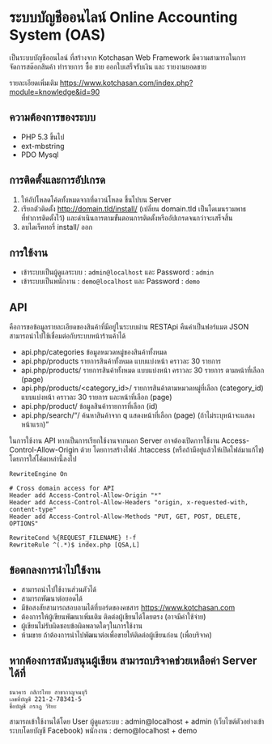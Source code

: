 # ระบบบัญชีออนไลน์ Online Accounting System (OAS)

เป็นระบบบัญชีออนไลน์ ที่สร้างจาก Kotchasan Web Framework มีความสามารถในการ จัดการสต๊อกสินค้า
ทำรายการ ซื้อ ขาย ออกใบเสร็จรับเงิน และ รายงานยอดขาย

รายละเอียดเพิ่มเติม https://www.kotchasan.com/index.php?module=knowledge&id=90

## ความต้องการของระบบ

- PHP 5.3 ขึ้นไป
- ext-mbstring
- PDO Mysql

## การติดตั้งและการอัปเกรด

1.  ให้อัปโหลดโค้ดทั้งหมดจากที่ดาวน์โหลด ขึ้นไปบน Server
2.  เรียกตัวติดตั้ง http://domain.tld/install/ (เปลี่ยน domain.tld เป็นโดเมนรวมพาธที่ทำการติดตั้งไว้) และดำเนินการตามขั้นตอนการติดตั้งหรืออัปเกรดจนกว่าจะเสร็จสิ้น
3.  ลบไดเร็คทอรี่ install/ ออก

## การใช้งาน

- เข้าระบบเป็นผู้ดูแลระบบ : `admin@localhost` และ Password : `admin`
- เข้าระบบเป็นพนักงาน : `demo@localhost` และ Password : `demo`

## API

คือการขอข้อมูลรายละเอียดของสินค้าที่มีอยู่ในระบบผ่าน RESTApi คืนค่าเป็นฟอร์แมต JSON สามารถนำไปใช้เชื่อมต่อกับระบบหน้าร้านค้าได้

- api.php/categories ข้อมูลหมวดหมู่ของสินค้าทั้งหมด
- api.php/products รายการสินค้าทั้งหมด แบบแบ่งหน้า คราวละ 30 รายการ
- api.php/products/<page> รายการสินค้าทั้งหมด แบบแบ่งหน้า คราวละ 30 รายการ ตามหน้าที่เลือก (page)
- api.php/products/<category_id>/<page> รายการสินค้าตามหมวดหมู่ที่เลือก (category_id) แบบแบ่งหน้า คราวละ 30 รายการ และหน้าที่เลือก (page)
- api.php/product/<id> ข้อมูลสินค้ารายการที่เลือก (id)
- api.php/search/<q>/<page> ค้นหาสินค้าจาก q แสดงหน้าที่เลือก (page) (ถ้าไม่ระบุหน้าจะแสดงหน้าแรก)

ในการใช้งาน API หากเป็นการเรียกใช้งานจากนอก Server อาจต้องเปิดการใช้งาน Access-Control-Allow-Origin ด้วย โดยการสร้างไฟล์ .htaccess (หรือถ้ามีอยู่แล้วให้เปิดไฟล์มาแก้ไข) โดยการใส่โค้ดเหล่านี้ลงไป

```
RewriteEngine On

# Cross domain access for API
Header add Access-Control-Allow-Origin "*"
Header add Access-Control-Allow-Headers "origin, x-requested-with, content-type"
Header add Access-Control-Allow-Methods "PUT, GET, POST, DELETE, OPTIONS"

RewriteCond %{REQUEST_FILENAME} !-f
RewriteRule ^(.*)$ index.php [QSA,L]
```

## ข้อตกลงการนำไปใช้งาน

- สามารถนำไปใช้งานส่วนตัวได้
- สามารถพัฒนาต่อยอดได้
- มีข้อสงสัยสามารถสอบถามได้ที่บอร์ดของคชสาร https://www.kotchasan.com
- ต้องการให้ผู้เขียนพัฒนาเพิ่มเติม ติดต่อผู้เขียนได้โดยตรง (อาจมีค่าใช้จ่าย)
- ผู้เขียนไม่รับผิดชอบข้อผิดพลาดใดๆในการใช้งาน
- ห้ามขาย ถ้าต้องการนำไปพัฒนาต่อเพื่อขายให้ติดต่อผู้เขียนก่อน (เพื่อบริจาค)

## หากต้องการสนับสนุนผู้เขียน สามารถบริจาคช่วยเหลือค่า Server ได้ที่

```
ธนาคาร กสิกรไทย สาขากาญจนบุรี
เลขที่บัญชี 221-2-78341-5
ชื่อบัญชี กรกฎ วิริยะ
```

สามารถเข้าใช้งานได้โดย User
ผู้ดูแลระบบ : admin@localhost + admin (เว็บไซต์ตัวอย่างเข้าระบบโดยบัญชี Facebook)
พนักงาน : demo@localhost + demo
